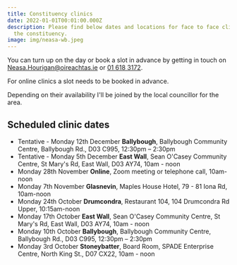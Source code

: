 ```yaml
---
title: Constituency clinics
date: 2022-01-01T00:01:00.000Z
description: Please find below dates and locations for face to face clinics in
  the constituency.
image: img/neasa-wb.jpeg
---
```

You can turn up on the day or book a slot in advance by getting in touch on [Neasa.Hourigan@oireachtas.ie](mailto:neasa.hourigan@oireachtas.ie?subject=Constituency%20clinic%20booking&body=Dear%20Neasa%2C%0D%0A%0D%0AI'd%20meet%20with%20you%20to%20discuss%20%3Cissue%3E.%0D%0A%0D%0AI'd%20like%20to%20attend%20the%20clinic%20on%20%3Cdate%3E%20at%20%3Ctime%3E%20in%20%3Clocation%3E) or [01 618 3172](tel:+35316183172).

For online clinics a slot needs to be booked in advance.

Depending on their availability I'll be joined by the local councillor for the area.

## Scheduled clinic dates

* Tentative - Monday 12th December **Ballybough**, Ballybough Community Centre, Ballybough Rd., D03 C995, 12:30pm – 2:30pm
* Tentative - Monday 5th December **East Wall**, Sean O'Casey Community Centre, St Mary's Rd, East Wall, D03 AY74, 10am - noon
* Monday 28th November **Online**, Zoom meeting or telephone call,
  10am-noon
* Monday 7th November **Glasnevin**, Maples House Hotel, 79 - 81 Iona Rd,
  10am-noon
* Monday 24th October **Drumcondra**, Restaurant 104, 104 Drumcondra Rd Upper,
  10:15am-noon
* Monday 17th October **East Wall**, Sean O'Casey Community Centre, St Mary's Rd, East Wall, D03 AY74, 10am - noon
* Monday 10th October **Ballybough**, Ballybough Community Centre, Ballybough Rd., D03 C995, 12:30pm – 2:30pm
* Monday 3rd October **Stoneybatter**, Board Room, SPADE Enterprise Centre, North King St., D07 CX22, 10am - noon